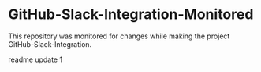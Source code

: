 # GitHub-Slack-Integration-Monitored
This repository was monitored for changes while making the project GitHub-Slack-Integration.

readme update 1
